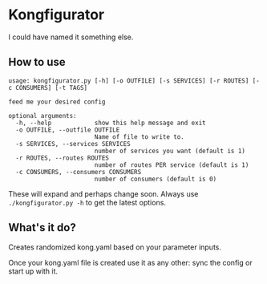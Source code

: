 # Kongfigurator

I could have named it something else.

## How to use

```
usage: kongfigurator.py [-h] [-o OUTFILE] [-s SERVICES] [-r ROUTES] [-c CONSUMERS] [-t TAGS]

feed me your desired config

optional arguments:
  -h, --help            show this help message and exit
  -o OUTFILE, --outfile OUTFILE
                        Name of file to write to.
  -s SERVICES, --services SERVICES
                        number of services you want (default is 1)
  -r ROUTES, --routes ROUTES
                        number of routes PER service (default is 1)
  -c CONSUMERS, --consumers CONSUMERS
                        number of consumers (default is 0)
  ```

These will expand and perhaps change soon. Always use `./kongfigurator.py -h` to get the latest options.

## What's it do?

Creates randomized kong.yaml based on your parameter inputs. 

Once your kong.yaml file is created use it as any other: sync the config or start up with it. 